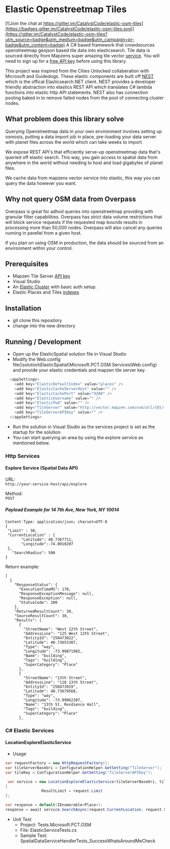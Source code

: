 # Elastic Openstreetmap Tiles

[![Join the chat at https://gitter.im/CatalystCode/elastic-osm-tiles](https://badges.gitter.im/CatalystCode/elastic-osm-tiles.svg)](https://gitter.im/CatalystCode/elastic-osm-tiles?utm_source=badge&utm_medium=badge&utm_campaign=pr-badge&utm_content=badge)
A C# based framework that crowdsources openstreetmap geojson based tile data into elasticsearch. Tile data is sourced directly from Mapzens super amazing tile vector [service](https://mapzen.com/projects/vector-tiles/). You will need to sign up for a [free API key](https://mapzen.com/documentation/vector-tiles/api-keys-and-rate-limits/) before using this library.

This project was inspired from the Cities Unlocked collaberation with Microsoft and Guidedogs. These elastic components are built off [NEST](https://github.com/elastic/elasticsearch-net) which is the offical Elasticsearch.NET client. NEST provides a developer friendly abstraction into elastics REST API which translates C# lambda functions into elastic http API statements. NEST also has connection pooling baked in to remove failed nodes from the pool of connecting cluster nodes.

## What problem does this library solve
Querying Openstreetmap data in your own environment involves setting up osmosis, putting a data import job in place, pre-loading your data server with planet files across the world which can take weeks to import. 

We expose REST API's that efficiently serve-up openstreetmap data that's queried off elastic search. This way, you gain access to spatial data from anywhere in the world without needing to host and load gigabytes of planet files. 

We cache data from mapzens vector service into elastic, this way you can query the data however you want.

## Why not query OSM data from Overpass
Overpass is great for adhod queries into openstreetmap providing with granular filter capabilities. Overpass has strict data volume restrictions that will block service requests if the requested map bounds results in  processing more than 50,000 nodes. Overpass will also cancel any queries running in parellel from a given host. 

If you plan on using OSM in production, the data should be sourced from an environment within your control. 

## Prerequisites
- Mapzen Tile Server [API key](https://mapzen.com/documentation/vector-tiles/api-keys-and-rate-limits/)
- Visual Studio
- An [Elastic Cluster](https://gist.github.com/erikschlegel/0f4330009c7c5ae83831889609a8bb7c#file-azureelasticclustersetup-md) with basic auth setup.
- Elastic Places and Tiles [indexes](https://github.com/erikschlegel/planet2elastic#setup-elastic-indexes)

## Installation
- git clone <repository-url> this repository
- change into the new directory

## Running / Development
- Open up the ElasticSpatial solution file in Visual Studio
- Modify the Web.config file(\solution\ElasticSpatial\Microsoft.PCT.OSM.Services\Web.config) and provide your elastic credentials and mapzen tile server key.
```C#
  <appSettings>
    <add key="ElasticDefaultIndex" value="places" />
    <add key="ElasticCacheServerHost" value="" />
    <add key="ElasticCachePort" value="9200" />
    <add key="ElasticUsername" value="" />
    <add key="ElasticPwd" value="" />
    <add key="TileServer" value="http://vector.mapzen.com/osm/all/{0}/{1}/{2}.json?api_key={3}" />
    <add key="TileServerAPIKey" value="" />
  </appSettings>
```
- Run the solution in Visual Studio as the services project is set as the startup for the solution.
- You can start querying an area by using the explore service as mentioned below. 

### Http Services
#### Explore Service (Spatial Data API)
URL:  
`http://your-service-host/api/explore`

Method:  
`POST`

##### Payload Example for 14 7th Ave, New York, NY 10014
```
Content-Type: application/json; charset=UTF-8
{
 "Limit" : 30,
 "CurrentLocation" : {
       "Latitude": 40.7367711,
       "Longitude":-74.0010207
 },
   "SearchRadius": 500
} 

```

Return example:
```
[
  {
    "ResponseStatus": {
      "ExecutionTimeMS": 170,
      "ResponseExceptionMessage": null,
      "ResponseException": null,
      "StatusCode": 200
    },
    "ReturnedResultCount": 30,
    "SourceResultCount": 30,
    "Results": [
      {
        "StreetName": "West 12th Street",
        "AddressLine": "125 West 12th Street",
        "EntityId": "250473022",
        "Latitude": 40.73653307,
        "Type": "way",
        "Longitude": -73.99871982,
        "Name": "building",
        "Tags": "building",
        "SuperCategory": "Place"
      },
      {
        "StreetName": "13th Street",
        "AddressLine": "118 13th Street",
        "EntityId": "250473919",
        "Latitude": 40.73679568,
        "Type": "way",
        "Longitude": -73.99862307,
        "Name": "13th St. Resdience Hall",
        "Tags": "building",
        "SuperCategory": "Place"
      },
```

### C# Elastic Services
#### LocationExploreElasticService
- Usage

```C#
var requestFactory = new HttpRequestFactory();
var tileServerBaseUri = ConfigurationHelper.GetSetting("TileServer");
var tileKey = ConfigurationHelper.GetSetting("TileServerAPIKey");

 var service = new LocationExploreElasticService(tileServerBaseUri, tileKey, TelemetryInstance.Current, requestFactory)
{
                ResultLimit = request.Limit
};

var response = default(IEnumerable<Place>);
response = await service.SearchAsync(request.CurrentLocation, request.SearchRadius);
```

- Unit Test
   - Project: Tests.Microsoft.PCT.OSM
   - File: ElasticServiceTests.cs
   - Sample Test: SpatialDataServiceHandlerTests_SuccessWhatsAroundMeCheck